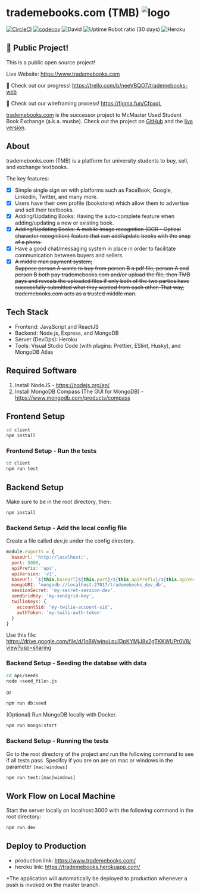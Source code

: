 # trademebooks.com (TMB) ![logo](https://github.com/yichenzhu1337/trademebooks-web/blob/master/client/public/favicon.png)

[![CircleCI](https://circleci.com/gh/yichenzhu1337/trademebooks-web.svg?style=shield)](https://circleci.com/gh/yichenzhu1337/trademebooks-web)
[![codecov](https://codecov.io/gh/yichenzhu1337/trademebooks-web/branch/master/graph/badge.svg?token=QLV1VDOBYU)](https://codecov.io/gh/yichenzhu1337/trademebooks-web)
![David](https://img.shields.io/david/yichenzhu1337/trademebooks-web?color=00cf33&style=flat-square)
![Uptime Robot ratio (30 days)](https://img.shields.io/uptimerobot/ratio/m782940751-02c03d7c51d8c9788fdeb1a3?style=flat-square)
![Heroku](http://heroku-badge.herokuapp.com/?app=trademebooks&style=flat&svg=1&root=notfound.html)

## 📌 Public Project!

This is a public open source project!

Live Website: https://www.trademebooks.com

:construction_worker: Check out our progress! https://trello.com/b/neeVBQO7/trademebooks-web

:art: Check out our wireframing process! https://figma.fun/CfpxqL

[trademebooks.com](https://www.trademebooks.com) is the successor project to McMaster Used Student Book Exchange (a.k.a. musbe). Check out the project on [GitHub](https://github.com/yichenzhu1337/musbe) and the [live version](https://www.musbe.ca).

## About

trademebooks.com (TMB) is a platform for university students to buy, sell, and exchange textbooks.

The key features:

- [x] Simple single sign on with platforms such as FaceBook, Google, Linkedin, Twitter, and many more.
- [x] Users have their own profile (bookstore) which allow them to advertise and sell their textbooks.
- [x] Adding/Updating Books: Having the auto-complete feature when adding/updating a new or existing book.
- [x] <strike>Adding/Updating Books: A mobile image recognition (OCR - Optical character recognition) feature that can add/update books with the snap of a photo.</strike>
- [x] Have a good chat/messaging system in place in order to facilitate communication between buyers and sellers.
- [x] <strike>A middle man payment system;  
       Suppose person A wants to buy from person B a pdf file, person A and person B both pay trademebooks.com and/or upload the file, then TMB pays and reveals the uploaded files if only both of the two parties have successfully submitted what they wanted from each other. That way, trademebooks.com acts as a trusted middle man.</strike>

## Tech Stack

- Frontend: JavaScript and ReactJS
- Backend: Node.js, Express, and MongoDB
- Server (DevOps): Heroku
- Tools: Visual Studio Code (with plugins: Prettier, ESlint, Husky), and MongoDB Atlas

## Required Software

1. Install NodeJS - https://nodejs.org/en/
2. Install MongoDB Compass (The GUI for MongoDB) - https://www.mongodb.com/products/compass

## Frontend Setup

```bash
cd client
npm install
```

### Frontend Setup - Run the tests

```bash
cd client
npm run test
```

## Backend Setup

Make sure to be in the root directory, then:

```bash
npm install
```

### Backend Setup - Add the local config file

Create a file called _dev.js_ under the config directory.

```js
module.exports = {
  baseUrl: 'http://localhost:',
  port: 5000,
  apiPrefix: 'api',
  apiVersion: 'v1',
  baseUrl: `${this.baseUrl}${this.port}/${this.apiPrefix}/${this.apiVersion}`,
  mongoURI: 'mongodb://localhost:27017/trademebooks_dev_db',
  sessionSecret: 'my-secret-session-dev',
  sendGridKey: 'my-sendgrid-key',
  twilioKeys: {
    accountSid: 'my-twilio-account-sid',
    authToken: 'my-twili-auth-token'
  }
}
```

Use this file: https://drive.google.com/file/d/1o8WwjnuLpu13pKYMjJ8x2gTKKWUPr0V8/view?usp=sharing

### Backend Setup - Seeding the databse with data

```bash
cd api/seeds
node <seed_file>.js
```

or

```bash
npm run db:seed
```

(Optional) Run MongoDB locally with Docker.

```bash
npm run mongo:start
```

### Backend Setup - Running the tests

Go to the root directory of the project and run the following command to see if all tests pass. Specifcy if you are on are on mac or windows in the parameter `[mac|windows]`

```bash
npm run test:[mac|windows]
```

## Work Flow on Local Machine

Start the server locally on localhost:3000 with the following command in the root directory:

```bash
npm run dev
```

## Deploy to Production

- production link: https://www.trademebooks.com/
- heroku link: https://trademebooks.herokuapp.com/

\*The application will automatically be deployed to production whenever a push is invoked on the master branch.

